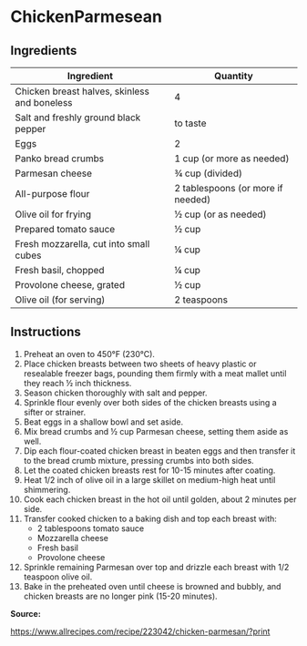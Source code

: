 # ChickenParmesean

## Ingredients


| Ingredient | Quantity |
| --- | --- |
| Chicken breast halves, skinless and boneless | 4 |
| Salt and freshly ground black pepper | to taste |
| Eggs | 2 |
| Panko bread crumbs | 1 cup (or more as needed) |
| Parmesan cheese | ¾ cup (divided) |
| All-purpose flour | 2 tablespoons (or more if needed) |
| Olive oil for frying | ½ cup (or as needed) |
| Prepared tomato sauce | ½ cup |
| Fresh mozzarella, cut into small cubes | ¼ cup |
| Fresh basil, chopped | ¼ cup |
| Provolone cheese, grated | ½ cup |
| Olive oil (for serving) | 2 teaspoons |
                                                                          

## Instructions

1. Preheat an oven to 450°F (230°C).
2. Place chicken breasts between two sheets of heavy plastic or resealable freezer bags, pounding them firmly with a meat mallet until they reach ½ inch thickness.
3. Season chicken thoroughly with salt and pepper.
4. Sprinkle flour evenly over both sides of the chicken breasts using a sifter or strainer.
5. Beat eggs in a shallow bowl and set aside.
6. Mix bread crumbs and ½ cup Parmesan cheese, setting them aside as well.
7. Dip each flour-coated chicken breast in beaten eggs and then transfer it to the bread crumb mixture, pressing crumbs into both sides.
8. Let the coated chicken breasts rest for 10-15 minutes after coating.
9. Heat 1/2 inch of olive oil in a large skillet on medium-high heat until shimmering.
10. Cook each chicken breast in the hot oil until golden, about 2 minutes per side.
11. Transfer cooked chicken to a baking dish and top each breast with:
    * 2 tablespoons tomato sauce
    * Mozzarella cheese
    * Fresh basil
    * Provolone cheese
12. Sprinkle remaining Parmesan over top and drizzle each breast with 1/2 teaspoon olive oil.
13. Bake in the preheated oven until cheese is browned and bubbly, and chicken breasts are no longer pink (15-20 minutes).


**Source:**

https://www.allrecipes.com/recipe/223042/chicken-parmesan/?print